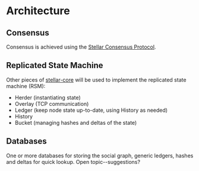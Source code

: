 # Architecture

## Consensus
Consensus is achieved using the [Stellar Consensus Protocol](https://github.com/stellar/stellar-core/blob/master/src/scp/readme.md).

## Replicated State Machine
Other pieces of [stellar-core](https://github.com/stellar/stellar-core/tree/master/src) will be used to implement the replicated state machine (RSM):
* Herder (instantiating state)
* Overlay (TCP communication)
* Ledger (keep node state up-to-date, using History as needed)
* History
* Bucket (managing hashes and deltas of the state)

## Databases
One or more databases for storing the social graph, generic ledgers, hashes and deltas for quick lookup.  Open topic--suggestions?
